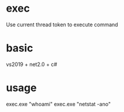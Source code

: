 # exec
Use current thread token to execute command

# basic
vs2019 + net2.0 + c#

# usage
exec.exe "whoami"
exec.exe "netstat -ano"
